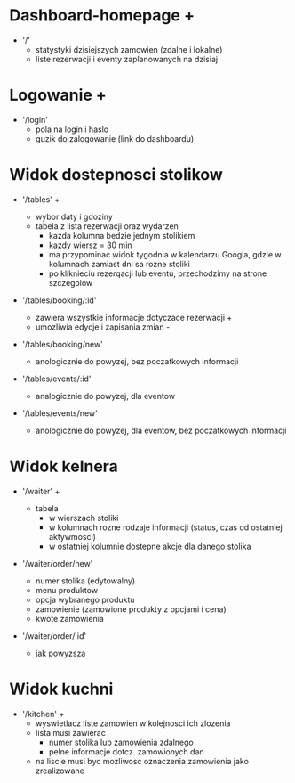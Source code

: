 # Dashboard-homepage +

- '/'
    - statystyki dzisiejszych zamowien (zdalne i lokalne)
    - liste rezerwacji i eventy zaplanowanych na dzisiaj

# Logowanie +

- '/login'
    - pola na login i haslo
    - guzik do zalogowanie (link do dashboardu)

# Widok dostepnosci stolikow

- '/tables' +
    - wybor daty i gdoziny 
    - tabela z lista rezerwacji oraz wydarzen
        - kazda kolumna bedzie jednym stolikiem
        - kazdy wiersz = 30 min
        - ma przypominac widok tygodnia w kalendarzu Googla, gdzie w kolumnach zamiast dni sa rozne stoliki
        - po kliknieciu rezerqacji lub eventu, przechodzimy na strone szczegolow

- '/tables/booking/:id'
    - zawiera wszystkie informacje dotyczace rezerwacji +
    - umozliwia edycje i zapisania zmian -

- '/tables/booking/new'
    - anologicznie do powyzej, bez poczatkowych informacji

- '/tables/events/:id'
    - analogicznie do powyzej, dla eventow

- '/tables/events/new'
    - anologicznie do powyzej, dla eventow, bez poczatkowych informacji 

# Widok kelnera

- '/waiter' +
    - tabela
        - w wierszach stoliki
        - w kolumnach rozne rodzaje informacji (status, czas od ostatniej aktywmosci)
        - w ostatniej kolumnie dostepne akcje dla danego stolika


- '/waiter/order/new'
    - numer stolika (edytowalny)
    - menu produktow 
    - opcja wybranego produktu
    - zamowienie (zamowione produkty z opcjami i cena)
    - kwote zamowienia

- '/waiter/order/:id'
    - jak powyzsza

# Widok kuchni 

- '/kitchen' + 
    - wyswietlacz liste zamowien w kolejnosci ich zlozenia 
    - lista musi zawierac 
        - numer stolika lub zamowienia zdalnego 
        - pelne informacje dotcz. zamowionych dan
    - na liscie musi byc mozliwosc oznaczenia zamowienia jako zrealizowane

